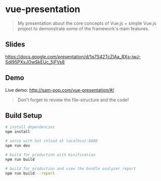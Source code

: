 # vue-presentation

> My presentation about the core concepts of Vue.js + simple Vue.js project to demonstrate some of the framework's main features.

## Slides

https://docs.google.com/presentation/d/1p7S42TcZlAa_RXs-iwJ-SdI95PXxJOwSkEUc_5jFVs8

## Demo

Live demo: http://sam-pop.com/vue-presentation/#/

> Don't forget to review the file-structure and the code!

## Build Setup

```bash
# install dependencies
npm install

# serve with hot reload at localhost:8080
npm run dev

# build for production with minification
npm run build

# build for production and view the bundle analyzer report
npm run build --report
```
